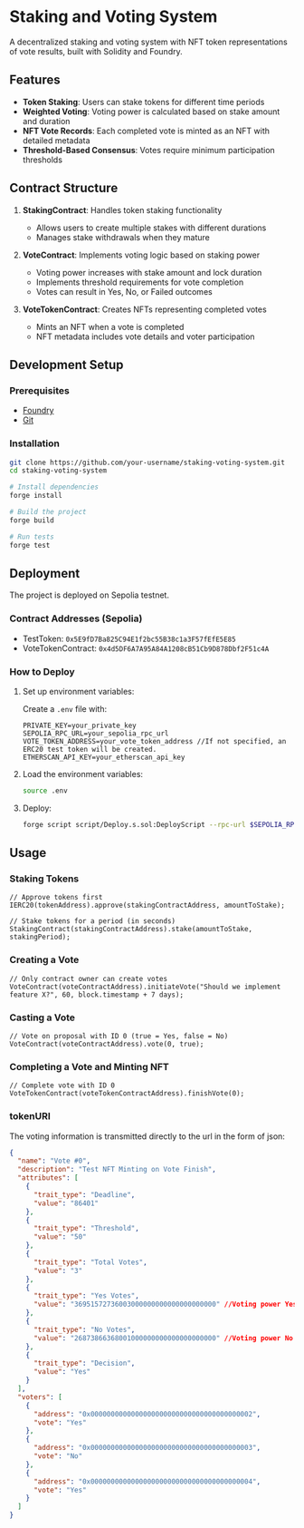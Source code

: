 # Staking and Voting System

A decentralized staking and voting system with NFT token representations of vote results, built with Solidity and Foundry.

## Features

- **Token Staking**: Users can stake tokens for different time periods
- **Weighted Voting**: Voting power is calculated based on stake amount and duration
- **NFT Vote Records**: Each completed vote is minted as an NFT with detailed metadata
- **Threshold-Based Consensus**: Votes require minimum participation thresholds

## Contract Structure

1. **StakingContract**: Handles token staking functionality

   - Allows users to create multiple stakes with different durations
   - Manages stake withdrawals when they mature

2. **VoteContract**: Implements voting logic based on staking power

   - Voting power increases with stake amount and lock duration
   - Implements threshold requirements for vote completion
   - Votes can result in Yes, No, or Failed outcomes

3. **VoteTokenContract**: Creates NFTs representing completed votes
   - Mints an NFT when a vote is completed
   - NFT metadata includes vote details and voter participation

## Development Setup

### Prerequisites

- [Foundry](https://book.getfoundry.sh/getting-started/installation)
- [Git](https://git-scm.com/downloads)

### Installation

```bash
git clone https://github.com/your-username/staking-voting-system.git
cd staking-voting-system

# Install dependencies
forge install

# Build the project
forge build

# Run tests
forge test
```

## Deployment

The project is deployed on Sepolia testnet.

### Contract Addresses (Sepolia)

- TestToken: `0x5E9fD7Ba825C94E1f2bc55B38c1a3F57fEfE5E85`
- VoteTokenContract: `0x4d5DF6A7A95A84A1208cB51Cb9D878Dbf2F51c4A`

### How to Deploy

1. Set up environment variables:

   Create a `.env` file with:

   ```
   PRIVATE_KEY=your_private_key
   SEPOLIA_RPC_URL=your_sepolia_rpc_url
   VOTE_TOKEN_ADDRESS=your_vote_token_address //If not specified, an ERC20 test token will be created.
   ETHERSCAN_API_KEY=your_etherscan_api_key
   ```

2. Load the environment variables:

   ```bash
   source .env
   ```

3. Deploy:
   ```bash
   forge script script/Deploy.s.sol:DeployScript --rpc-url $SEPOLIA_RPC_URL --broadcast --verify
   ```

## Usage

### Staking Tokens

```solidity
// Approve tokens first
IERC20(tokenAddress).approve(stakingContractAddress, amountToStake);

// Stake tokens for a period (in seconds)
StakingContract(stakingContractAddress).stake(amountToStake, stakingPeriod);
```

### Creating a Vote

```solidity
// Only contract owner can create votes
VoteContract(voteContractAddress).initiateVote("Should we implement feature X?", 60, block.timestamp + 7 days);
```

### Casting a Vote

```solidity
// Vote on proposal with ID 0 (true = Yes, false = No)
VoteContract(voteContractAddress).vote(0, true);
```

### Completing a Vote and Minting NFT

```solidity
// Complete vote with ID 0
VoteTokenContract(voteTokenContractAddress).finishVote(0);
```

### tokenURI

The voting information is transmitted directly to the url in the form of json:

```json
{
  "name": "Vote #0",
  "description": "Test NFT Minting on Vote Finish",
  "attributes": [
    {
      "trait_type": "Deadline",
      "value": "86401"
    },
    {
      "trait_type": "Threshold",
      "value": "50"
    },
    {
      "trait_type": "Total Votes",
      "value": "3"
    },
    {
      "trait_type": "Yes Votes",
      "value": "36951572736003000000000000000000000" //Voting power Yes
    },
    {
      "trait_type": "No Votes",
      "value": "26873866368001000000000000000000000" //Voting power No
    },
    {
      "trait_type": "Decision",
      "value": "Yes"
    }
  ],
  "voters": [
    {
      "address": "0x0000000000000000000000000000000000000002",
      "vote": "Yes"
    },
    {
      "address": "0x0000000000000000000000000000000000000003",
      "vote": "No"
    },
    {
      "address": "0x0000000000000000000000000000000000000004",
      "vote": "Yes"
    }
  ]
}
```

